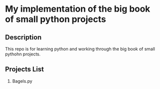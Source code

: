 # My implementation of the big book of small python projects

## Description
This repo is for learning python and working through the big book of small pythohn projects.

## Projects List
1. Bagels.py

